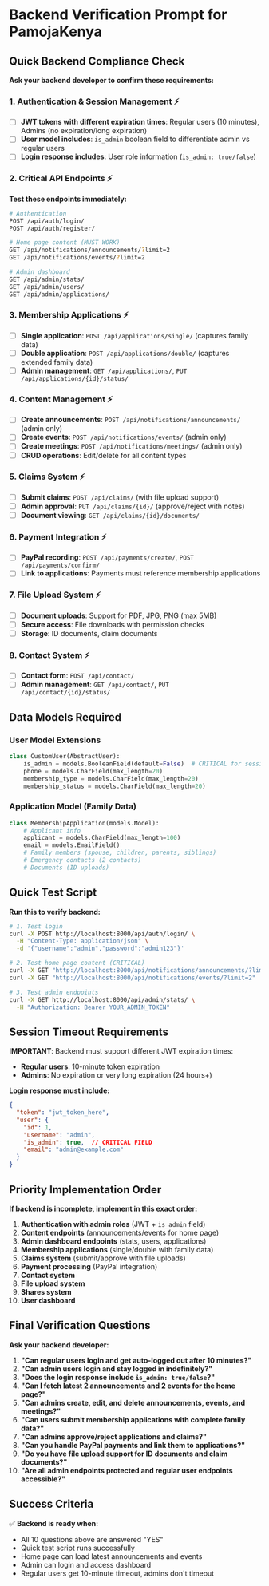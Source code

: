# Backend Verification Prompt for PamojaKenya

## Quick Backend Compliance Check

**Ask your backend developer to confirm these requirements:**

### 1. Authentication & Session Management ⚡
- [ ] **JWT tokens with different expiration times**: Regular users (10 minutes), Admins (no expiration/long expiration)
- [ ] **User model includes**: `is_admin` boolean field to differentiate admin vs regular users
- [ ] **Login response includes**: User role information (`is_admin: true/false`)

### 2. Critical API Endpoints ⚡
**Test these endpoints immediately:**

```bash
# Authentication
POST /api/auth/login/
POST /api/auth/register/

# Home page content (MUST WORK)
GET /api/notifications/announcements/?limit=2
GET /api/notifications/events/?limit=2

# Admin dashboard
GET /api/admin/stats/
GET /api/admin/users/
GET /api/admin/applications/
```

### 3. Membership Applications ⚡
- [ ] **Single application**: `POST /api/applications/single/` (captures family data)
- [ ] **Double application**: `POST /api/applications/double/` (captures extended family data)
- [ ] **Admin management**: `GET /api/applications/`, `PUT /api/applications/{id}/status/`

### 4. Content Management ⚡
- [ ] **Create announcements**: `POST /api/notifications/announcements/` (admin only)
- [ ] **Create events**: `POST /api/notifications/events/` (admin only)
- [ ] **Create meetings**: `POST /api/notifications/meetings/` (admin only)
- [ ] **CRUD operations**: Edit/delete for all content types

### 5. Claims System ⚡
- [ ] **Submit claims**: `POST /api/claims/` (with file upload support)
- [ ] **Admin approval**: `PUT /api/claims/{id}/` (approve/reject with notes)
- [ ] **Document viewing**: `GET /api/claims/{id}/documents/`

### 6. Payment Integration ⚡
- [ ] **PayPal recording**: `POST /api/payments/create/`, `POST /api/payments/confirm/`
- [ ] **Link to applications**: Payments must reference membership applications

### 7. File Upload System ⚡
- [ ] **Document uploads**: Support for PDF, JPG, PNG (max 5MB)
- [ ] **Secure access**: File downloads with permission checks
- [ ] **Storage**: ID documents, claim documents

### 8. Contact System ⚡
- [ ] **Contact form**: `POST /api/contact/`
- [ ] **Admin management**: `GET /api/contact/`, `PUT /api/contact/{id}/status/`

## Data Models Required

### User Model Extensions
```python
class CustomUser(AbstractUser):
    is_admin = models.BooleanField(default=False)  # CRITICAL for session timeout
    phone = models.CharField(max_length=20)
    membership_type = models.CharField(max_length=20)
    membership_status = models.CharField(max_length=20)
```

### Application Model (Family Data)
```python
class MembershipApplication(models.Model):
    # Applicant info
    applicant = models.CharField(max_length=100)
    email = models.EmailField()
    # Family members (spouse, children, parents, siblings)
    # Emergency contacts (2 contacts)
    # Documents (ID uploads)
```

## Quick Test Script

**Run this to verify backend:**

```bash
# 1. Test login
curl -X POST http://localhost:8000/api/auth/login/ \
  -H "Content-Type: application/json" \
  -d '{"username":"admin","password":"admin123"}'

# 2. Test home page content (CRITICAL)
curl -X GET "http://localhost:8000/api/notifications/announcements/?limit=2"
curl -X GET "http://localhost:8000/api/notifications/events/?limit=2"

# 3. Test admin endpoints
curl -X GET http://localhost:8000/api/admin/stats/ \
  -H "Authorization: Bearer YOUR_ADMIN_TOKEN"
```

## Session Timeout Requirements

**IMPORTANT**: Backend must support different JWT expiration times:
- **Regular users**: 10-minute token expiration
- **Admins**: No expiration or very long expiration (24 hours+)

**Login response must include:**
```json
{
  "token": "jwt_token_here",
  "user": {
    "id": 1,
    "username": "admin",
    "is_admin": true,  // CRITICAL FIELD
    "email": "admin@example.com"
  }
}
```

## Priority Implementation Order

**If backend is incomplete, implement in this exact order:**

1. **Authentication with admin roles** (JWT + `is_admin` field)
2. **Content endpoints** (announcements/events for home page)
3. **Admin dashboard endpoints** (stats, users, applications)
4. **Membership applications** (single/double with family data)
5. **Claims system** (submit/approve with file uploads)
6. **Payment processing** (PayPal integration)
7. **Contact system**
8. **File upload system**
9. **Shares system**
10. **User dashboard**

## Final Verification Questions

**Ask your backend developer:**

1. **"Can regular users login and get auto-logged out after 10 minutes?"**
2. **"Can admin users login and stay logged in indefinitely?"**
3. **"Does the login response include `is_admin: true/false`?"**
4. **"Can I fetch latest 2 announcements and 2 events for the home page?"**
5. **"Can admins create, edit, and delete announcements, events, and meetings?"**
6. **"Can users submit membership applications with complete family data?"**
7. **"Can admins approve/reject applications and claims?"**
8. **"Can you handle PayPal payments and link them to applications?"**
9. **"Do you have file upload support for ID documents and claim documents?"**
10. **"Are all admin endpoints protected and regular user endpoints accessible?"**

## Success Criteria

✅ **Backend is ready when:**
- All 10 questions above are answered "YES"
- Quick test script runs successfully
- Home page can load latest announcements and events
- Admin can login and access dashboard
- Regular users get 10-minute timeout, admins don't timeout
